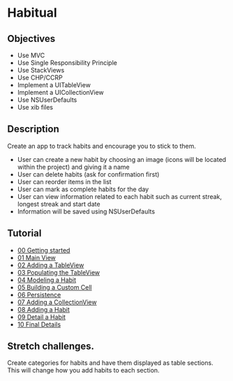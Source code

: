 # Habitual


## Objectives

- Use MVC
- Use Single Responsibility Principle
- Use StackViews
- Use CHP/CCRP
- Implement a UITableView
- Implement a UICollectionView
- Use NSUserDefaults
- Use xib files

## Description

Create an app to track habits and encourage you to stick to them.

- User can create a new habit by choosing an image (icons will be located within the project) and giving it a name
- User can delete habits (ask for confirmation first)
- User can reorder items in the list
- User can mark as complete habits for the day
- User can view information related to each habit such as current streak, longest streak and start date
- Information will be saved using NSUserDefaults

## Tutorial 

- [00 Getting started](./00-Getting-Started/)
- [01 Main View](./01-Main-View/)
- [02 Adding a TableView](./02-Adding-a-Table-View/)
- [03 Populating the TableView](./03-Populating-the-Table-View/)
- [04 Modeling a Habit](./04-Modeling-the-Habit/)
- [05 Building a Custom Cell](./05-Building-a-Custom-Cell/)
- [06 Persistence](./06-Persistence/)
- [07 Adding a CollectionView](./07-Adding-a-Collection-View/)
- [08 Adding a Habit](./08-Adding-a-Habit/)
- [09 Detail a Habit](./09-Detail-a-Habit/)
- [10 Final Details](./10-Final-Details/)

## Stretch challenges.

Create categories for habits and have them displayed as table sections. This will change how you add habits to each section.
